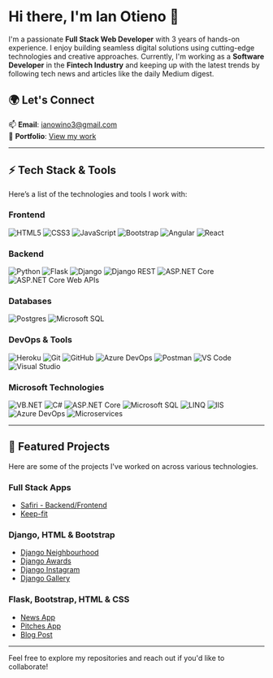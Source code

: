 # Hi there, I'm **Ian Otieno** 👋  
I'm a passionate **Full Stack Web Developer** with 3 years of hands-on experience. I enjoy building seamless digital solutions using cutting-edge technologies and creative approaches. Currently, I'm working as a **Software Developer** in the **Fintech Industry** and keeping up with the latest trends by following tech news and articles like the daily Medium digest.

## 🌍 Let's Connect  
📫 **Email**: [ianowino3@gmail.com](mailto:ianowino3@gmail.com)  
🔗 **Portfolio**: [View my work](https://ian-otieno.netlify.app/)

---

## ⚡ Tech Stack & Tools  
Here’s a list of the technologies and tools I work with:

### **Frontend**  
![HTML5](https://img.shields.io/badge/-HTML5-E34F26?logo=html5&logoColor=white&style=flat-square&labelColor=E34F26&logoWidth=50&labelWidth=150)
![CSS3](https://img.shields.io/badge/-CSS3-1572B6?logo=css3&logoColor=white&style=flat-square&labelColor=1572B6&logoWidth=50&labelWidth=150)
![JavaScript](https://img.shields.io/badge/-JavaScript-F7DF1E?logo=javascript&logoColor=black&style=flat-square&labelColor=F7DF1E&logoWidth=50&labelWidth=150)
![Bootstrap](https://img.shields.io/badge/-Bootstrap-563D7C?logo=bootstrap&logoColor=white&style=flat-square&labelColor=563D7C&logoWidth=50&labelWidth=150)
![Angular](https://img.shields.io/badge/-Angular-E23237?logo=angular&logoColor=white&style=flat-square&labelColor=E23237&logoWidth=50&labelWidth=150)
![React](https://img.shields.io/badge/-React-61DAFB?logo=react&logoColor=black&style=flat-square&labelColor=61DAFB&logoWidth=50&labelWidth=150)

### **Backend**  
![Python](https://img.shields.io/badge/-Python-3776AB?logo=python&logoColor=white&style=flat-square&labelColor=3776AB&logoWidth=50&labelWidth=150)
![Flask](https://img.shields.io/badge/-Flask-000000?logo=flask&logoColor=white&style=flat-square&labelColor=000000&logoWidth=50&labelWidth=150)
![Django](https://img.shields.io/badge/-Django-092E20?logo=django&logoColor=white&style=flat-square&labelColor=092E20&logoWidth=50&labelWidth=150)
![Django REST](https://img.shields.io/badge/-Django_REST-092E20?logo=django&logoColor=white&style=flat-square&labelColor=092E20&logoWidth=50&labelWidth=150)
![ASP.NET Core](https://img.shields.io/badge/-ASP.NET_Core-512BD4?logo=dotnet&logoColor=white&style=flat-square&labelColor=512BD4&logoWidth=50&labelWidth=150)
![ASP.NET Core Web APIs](https://img.shields.io/badge/-ASP.NET_Core_Web_APIs-512BD4?logo=dotnet&logoColor=white&style=flat-square&labelColor=512BD4&logoWidth=50&labelWidth=150)

### **Databases**  
![Postgres](https://img.shields.io/badge/-Postgres-4169E1?logo=postgresql&logoColor=white&style=flat-square&labelColor=4169E1&logoWidth=50&labelWidth=150)
![Microsoft SQL](https://img.shields.io/badge/-Microsoft_SQL-CC2927?logo=microsoftsqlserver&logoColor=white&style=flat-square&labelColor=CC2927&logoWidth=50&labelWidth=150)

### **DevOps & Tools**  
![Heroku](https://img.shields.io/badge/-Heroku-430098?logo=heroku&logoColor=white&style=flat-square&labelColor=430098&logoWidth=50&labelWidth=150)
![Git](https://img.shields.io/badge/-Git-F05032?logo=git&logoColor=white&style=flat-square&labelColor=F05032&logoWidth=50&labelWidth=150)
![GitHub](https://img.shields.io/badge/-GitHub-181717?logo=github&logoColor=white&style=flat-square&labelColor=181717&logoWidth=50&labelWidth=150)
![Azure DevOps](https://img.shields.io/badge/-Azure_DevOps-008AD7?logo=azuredevops&logoColor=white&style=flat-square&labelColor=008AD7&logoWidth=50&labelWidth=150)
![Postman](https://img.shields.io/badge/-Postman-FF6C37?logo=postman&logoColor=white&style=flat-square&labelColor=FF6C37&logoWidth=50&labelWidth=150)
![VS Code](https://img.shields.io/badge/-VS_Code-007ACC?logo=visualstudiocode&logoColor=white&style=flat-square&labelColor=007ACC&logoWidth=50&labelWidth=150)
![Visual Studio](https://img.shields.io/badge/-Visual_Studio-5C2D91?logo=visualstudio&logoColor=white&style=flat-square&labelColor=5C2D91&logoWidth=50&labelWidth=150)

### **Microsoft Technologies**  
![VB.NET](https://img.shields.io/badge/-VB.NET-5C2D91?logo=dotnet&logoColor=white&style=flat-square&labelColor=5C2D91&logoWidth=50&labelWidth=150)
![C#](https://img.shields.io/badge/-C%23-239120?logo=csharp&logoColor=white&style=flat-square&labelColor=239120&logoWidth=50&labelWidth=150)
![ASP.NET Core](https://img.shields.io/badge/-ASP.NET_Core-512BD4?logo=dotnet&logoColor=white&style=flat-square&labelColor=512BD4&logoWidth=50&labelWidth=150)
![Microsoft SQL](https://img.shields.io/badge/-Microsoft_SQL-CC2927?logo=microsoftsqlserver&logoColor=white&style=flat-square&labelColor=CC2927&logoWidth=50&labelWidth=150)
![LINQ](https://img.shields.io/badge/-LINQ-00A300?logo=dotnet&logoColor=white&style=flat-square&labelColor=00A300&logoWidth=50&labelWidth=150)
![IIS](https://img.shields.io/badge/-IIS-0060A9?logo=iis&logoColor=white&style=flat-square&labelColor=0060A9&logoWidth=50&labelWidth=150)
![Azure DevOps](https://img.shields.io/badge/-Azure_DevOps-008AD7?logo=azuredevops&logoColor=white&style=flat-square&labelColor=008AD7&logoWidth=50&labelWidth=150)
![Microservices](https://img.shields.io/badge/-Microservices-FF4F00?logo=microservices&logoColor=white&style=flat-square&labelColor=FF4F00&logoWidth=50&labelWidth=150)

---

## 🚀 Featured Projects  
Here are some of the projects I've worked on across various technologies.

### **Full Stack Apps**  
- [Safiri - Backend/Frontend](https://github.com/ian-otieno/Backend-Safiri)  
- [Keep-fit](https://github.com/ian-otieno/Keep-fit)

### **Django, HTML & Bootstrap**  
- [Django Neighbourhood](https://github.com/ian-otieno/Django-Neighbourhood)  
- [Django Awards](https://github.com/ian-otieno/Django-Awards)  
- [Django Instagram](https://github.com/ian-otieno/Django-Instagram)  
- [Django Gallery](https://github.com/ian-otieno/Django-Gallery)

### **Flask, Bootstrap, HTML & CSS**  
- [News App](https://github.com/ian-otieno/News-App)  
- [Pitches App](https://github.com/ian-otieno/pitches-app)  
- [Blog Post](https://github.com/ian-otieno/Blog-Post)

---

Feel free to explore my repositories and reach out if you'd like to collaborate!
